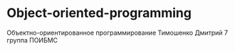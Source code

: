 # Object-oriented-programming
Объектно-ориентированное программирование
Тимошенко Дмитрий 7 группа ПОИБМС
